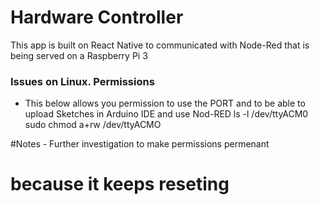 # Hardware Controller


This app is built on React Native to communicated with Node-Red that is being served on a Raspberry Pi 3




### Issues on Linux. Permissions

* This below allows you permission to use the PORT
  and to be able to upload Sketches in Arduino IDE and 
  use Nod-RED 
ls -l /dev/ttyACM0
sudo chmod a+rw /dev/ttyACMO

#Notes - Further investigation to make permissions permenant
#        because it keeps reseting
